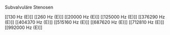 Subvalvuläre Stenosen

[[130 Hz (E)]]
[[260 Hz (E)]]
[[20000 Hz (E)]]
[[125000 Hz (E)]]
[[376290 Hz (E)]]
[[404370 Hz (E)]]
[[515160 Hz (E)]]
[[687620 Hz (E)]]
[[712810 Hz (E)]]
[[992000 Hz (E)]]